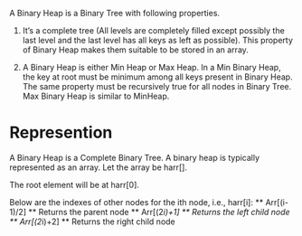 A Binary Heap is a Binary Tree with following properties.
1) It’s a complete tree (All levels are completely filled except possibly the last level and the last level has all keys as left as possible). This property of Binary Heap makes them suitable to be stored in an array.

2) A Binary Heap is either Min Heap or Max Heap. In a Min Binary Heap, the key at root must be minimum among all keys present in Binary Heap. The same property must be recursively true for all nodes in Binary Tree. Max Binary Heap is similar to MinHeap.

# Represention
A Binary Heap is a Complete Binary Tree. A binary heap is typically represented as an array.
Let the array be harr[].

The root element will be at harr[0].

Below are the indexes of other nodes for the ith node, i.e., harr[i]:
** Arr[(i-1)/2] **	Returns the parent node
** Arr[(2*i)+1]	 ** Returns the left child node
** Arr[(2*i)+2]  ** 	Returns the right child node
